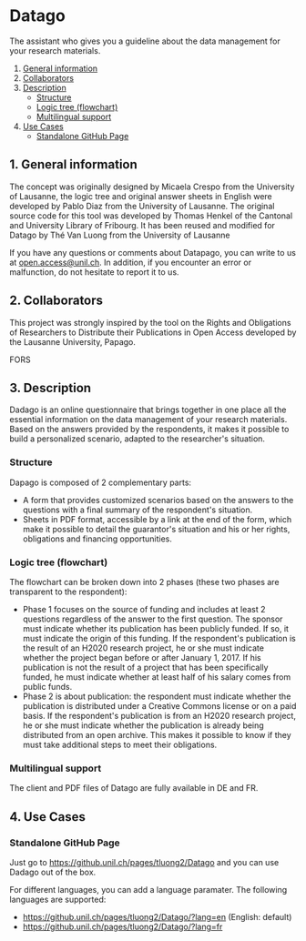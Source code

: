 # Datago
The assistant who gives you a guideline about the data management for your research materials.

1. [General information](#1-general-information)
2. [Collaborators](#2-collaborators)
3. [Description](#3-description)
   * [Structure](#structure)
   * [Logic tree (flowchart)](#logic-tree-flowchart)
   * [Multilingual support](#multilingual-support)
4. [Use Cases](#4-use-cases)
   * [Standalone GitHub Page](#standalone-github-page)

## 1. General information
The concept was originally designed by Micaela Crespo from the University of Lausanne, the logic tree and original answer sheets in English were developed by Pablo Diaz from the University of Lausanne.
The original source code for this tool was developed by Thomas Henkel of the Cantonal and University Library of Fribourg. It has been reused and modified for Datago by Thé Van Luong from the University of Lausanne

If you have any questions or comments about Datapago, you can write to us at open.access@unil.ch. In addition, if you encounter an error or malfunction, do not hesitate to report it to us.

## 2. Collaborators
This project was strongly inspired by the tool on the Rights and Obligations of Researchers to Distribute their Publications in Open Access developed by the Lausanne University, Papago.

FORS


## 3. Description
Dadago is an online questionnaire that brings together in one place all the essential information on the data management of your research materials. Based on the answers provided by the respondents, it makes it possible to build a personalized scenario, adapted to the researcher's situation.


### Structure

Dapago is composed of 2 complementary parts:

- A form that provides customized scenarios based on the answers to the questions with a final summary of the respondent's situation.
- Sheets in PDF format, accessible by a link at the end of the form, which make it possible to detail the guarantor's situation and his or her rights, obligations and financing opportunities. 

### Logic tree (flowchart)
The flowchart can be broken down into 2 phases (these two phases are transparent to the respondent):

- Phase 1 focuses on the source of funding and includes at least 2 questions regardless of the answer to the first question. The sponsor must indicate whether its publication has been publicly funded. If so, it must indicate the origin of this funding. If the respondent's publication is the result of an H2020 research project, he or she must indicate whether the project began before or after January 1, 2017. If his publication is not the result of a project that has been specifically funded, he must indicate whether at least half of his salary comes from public funds.
- Phase 2 is about publication: the respondent must indicate whether the publication is distributed under a Creative Commons license or on a paid basis. If the respondent's publication is from an H2020 research project, he or she must indicate whether the publication is already being distributed from an open archive. This makes it possible to know if they must take additional steps to meet their obligations.

### Multilingual support
The client and PDF files of Datago are fully available in DE and FR.

## 4. Use Cases
### Standalone GitHub Page
Just go to https://github.unil.ch/pages/tluong2/Datago and you can use Dadago out of the box.

For different languages, you can add a language paramater. The following languages are supported:
- https://github.unil.ch/pages/tluong2/Datago/?lang=en (English: default)
- https://github.unil.ch/pages/tluong2/Datago/?lang=fr
